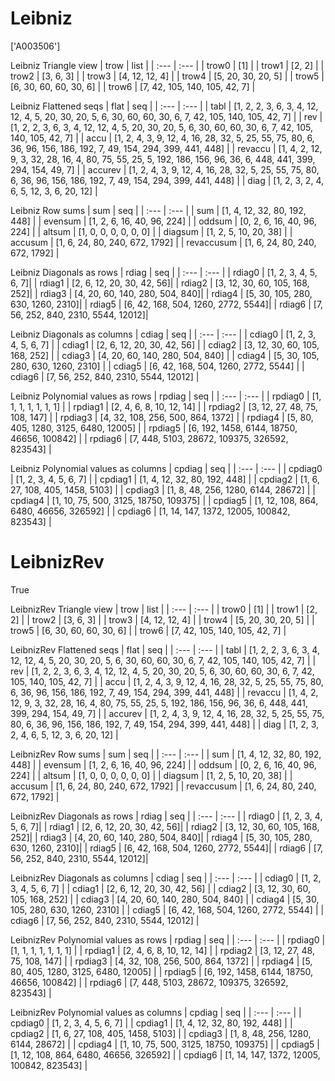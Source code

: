# Leibniz
['A003506']

Leibniz Triangle view
| trow  |  list  |
| :---  |  :---  |
| trow0 | [1] |
| trow1 | [2, 2] |
| trow2 | [3, 6, 3] |
| trow3 | [4, 12, 12, 4] |
| trow4 | [5, 20, 30, 20, 5] |
| trow5 | [6, 30, 60, 60, 30, 6] |
| trow6 | [7, 42, 105, 140, 105, 42, 7] |

Leibniz Flattened seqs
| flat      |   seq  |
| :---      |  :---  |
| tabl     | [1, 2, 2, 3, 6, 3, 4, 12, 12, 4, 5, 20, 30, 20, 5, 6, 30, 60, 60, 30, 6, 7, 42, 105, 140, 105, 42, 7] |
| rev      | [1, 2, 2, 3, 6, 3, 4, 12, 12, 4, 5, 20, 30, 20, 5, 6, 30, 60, 60, 30, 6, 7, 42, 105, 140, 105, 42, 7] |
| accu     | [1, 2, 4, 3, 9, 12, 4, 16, 28, 32, 5, 25, 55, 75, 80, 6, 36, 96, 156, 186, 192, 7, 49, 154, 294, 399, 441, 448] |
| revaccu  | [1, 4, 2, 12, 9, 3, 32, 28, 16, 4, 80, 75, 55, 25, 5, 192, 186, 156, 96, 36, 6, 448, 441, 399, 294, 154, 49, 7] |
| accurev  | [1, 2, 4, 3, 9, 12, 4, 16, 28, 32, 5, 25, 55, 75, 80, 6, 36, 96, 156, 186, 192, 7, 49, 154, 294, 399, 441, 448] |
| diag     | [1, 2, 3, 2, 4, 6, 5, 12, 3, 6, 20, 12] |

Leibniz Row sums
| sum        |   seq  |
| :---       |  :---  |
| sum       | [1, 4, 12, 32, 80, 192, 448] |
| evensum   | [1, 2, 6, 16, 40, 96, 224] |
| oddsum    | [0, 2, 6, 16, 40, 96, 224] |
| altsum    | [1, 0, 0, 0, 0, 0, 0] |
| diagsum   | [1, 2, 5, 10, 20, 38] |
| accusum   | [1, 6, 24, 80, 240, 672, 1792] |
| revaccusum | [1, 6, 24, 80, 240, 672, 1792] |

Leibniz Diagonals as rows
| rdiag  |   seq  |
| :---   |  :---  |
| rdiag0 | [1, 2, 3, 4, 5, 6, 7]|
| rdiag1 | [2, 6, 12, 20, 30, 42, 56]|
| rdiag2 | [3, 12, 30, 60, 105, 168, 252]|
| rdiag3 | [4, 20, 60, 140, 280, 504, 840]|
| rdiag4 | [5, 30, 105, 280, 630, 1260, 2310]|
| rdiag5 | [6, 42, 168, 504, 1260, 2772, 5544]|
| rdiag6 | [7, 56, 252, 840, 2310, 5544, 12012]|

Leibniz Diagonals as columns
| cdiag  |   seq  |
| :---   |  :---  |
| cdiag0 | [1, 2, 3, 4, 5, 6, 7] |
| cdiag1 | [2, 6, 12, 20, 30, 42, 56] |
| cdiag2 | [3, 12, 30, 60, 105, 168, 252] |
| cdiag3 | [4, 20, 60, 140, 280, 504, 840] |
| cdiag4 | [5, 30, 105, 280, 630, 1260, 2310] |
| cdiag5 | [6, 42, 168, 504, 1260, 2772, 5544] |
| cdiag6 | [7, 56, 252, 840, 2310, 5544, 12012] |

Leibniz Polynomial values as rows
| rpdiag  |   seq  |
| :---    |  :---  |
| rpdiag0 | [1, 1, 1, 1, 1, 1, 1] |
| rpdiag1 | [2, 4, 6, 8, 10, 12, 14] |
| rpdiag2 | [3, 12, 27, 48, 75, 108, 147] |
| rpdiag3 | [4, 32, 108, 256, 500, 864, 1372] |
| rpdiag4 | [5, 80, 405, 1280, 3125, 6480, 12005] |
| rpdiag5 | [6, 192, 1458, 6144, 18750, 46656, 100842] |
| rpdiag6 | [7, 448, 5103, 28672, 109375, 326592, 823543] |

Leibniz Polynomial values as columns
| cpdiag  |   seq  |
| :---    |  :---  |
| cpdiag0 | [1, 2, 3, 4, 5, 6, 7] |
| cpdiag1 | [1, 4, 12, 32, 80, 192, 448] |
| cpdiag2 | [1, 6, 27, 108, 405, 1458, 5103] |
| cpdiag3 | [1, 8, 48, 256, 1280, 6144, 28672] |
| cpdiag4 | [1, 10, 75, 500, 3125, 18750, 109375] |
| cpdiag5 | [1, 12, 108, 864, 6480, 46656, 326592] |
| cpdiag6 | [1, 14, 147, 1372, 12005, 100842, 823543] |

# LeibnizRev
True

LeibnizRev Triangle view
| trow  |  list  |
| :---  |  :---  |
| trow0 | [1] |
| trow1 | [2, 2] |
| trow2 | [3, 6, 3] |
| trow3 | [4, 12, 12, 4] |
| trow4 | [5, 20, 30, 20, 5] |
| trow5 | [6, 30, 60, 60, 30, 6] |
| trow6 | [7, 42, 105, 140, 105, 42, 7] |

LeibnizRev Flattened seqs
| flat      |   seq  |
| :---      |  :---  |
| tabl     | [1, 2, 2, 3, 6, 3, 4, 12, 12, 4, 5, 20, 30, 20, 5, 6, 30, 60, 60, 30, 6, 7, 42, 105, 140, 105, 42, 7] |
| rev      | [1, 2, 2, 3, 6, 3, 4, 12, 12, 4, 5, 20, 30, 20, 5, 6, 30, 60, 60, 30, 6, 7, 42, 105, 140, 105, 42, 7] |
| accu     | [1, 2, 4, 3, 9, 12, 4, 16, 28, 32, 5, 25, 55, 75, 80, 6, 36, 96, 156, 186, 192, 7, 49, 154, 294, 399, 441, 448] |
| revaccu  | [1, 4, 2, 12, 9, 3, 32, 28, 16, 4, 80, 75, 55, 25, 5, 192, 186, 156, 96, 36, 6, 448, 441, 399, 294, 154, 49, 7] |
| accurev  | [1, 2, 4, 3, 9, 12, 4, 16, 28, 32, 5, 25, 55, 75, 80, 6, 36, 96, 156, 186, 192, 7, 49, 154, 294, 399, 441, 448] |
| diag     | [1, 2, 3, 2, 4, 6, 5, 12, 3, 6, 20, 12] |

LeibnizRev Row sums
| sum        |   seq  |
| :---       |  :---  |
| sum       | [1, 4, 12, 32, 80, 192, 448] |
| evensum   | [1, 2, 6, 16, 40, 96, 224] |
| oddsum    | [0, 2, 6, 16, 40, 96, 224] |
| altsum    | [1, 0, 0, 0, 0, 0, 0] |
| diagsum   | [1, 2, 5, 10, 20, 38] |
| accusum   | [1, 6, 24, 80, 240, 672, 1792] |
| revaccusum | [1, 6, 24, 80, 240, 672, 1792] |

LeibnizRev Diagonals as rows
| rdiag  |   seq  |
| :---   |  :---  |
| rdiag0 | [1, 2, 3, 4, 5, 6, 7]|
| rdiag1 | [2, 6, 12, 20, 30, 42, 56]|
| rdiag2 | [3, 12, 30, 60, 105, 168, 252]|
| rdiag3 | [4, 20, 60, 140, 280, 504, 840]|
| rdiag4 | [5, 30, 105, 280, 630, 1260, 2310]|
| rdiag5 | [6, 42, 168, 504, 1260, 2772, 5544]|
| rdiag6 | [7, 56, 252, 840, 2310, 5544, 12012]|

LeibnizRev Diagonals as columns
| cdiag  |   seq  |
| :---   |  :---  |
| cdiag0 | [1, 2, 3, 4, 5, 6, 7] |
| cdiag1 | [2, 6, 12, 20, 30, 42, 56] |
| cdiag2 | [3, 12, 30, 60, 105, 168, 252] |
| cdiag3 | [4, 20, 60, 140, 280, 504, 840] |
| cdiag4 | [5, 30, 105, 280, 630, 1260, 2310] |
| cdiag5 | [6, 42, 168, 504, 1260, 2772, 5544] |
| cdiag6 | [7, 56, 252, 840, 2310, 5544, 12012] |

LeibnizRev Polynomial values as rows
| rpdiag  |   seq  |
| :---    |  :---  |
| rpdiag0 | [1, 1, 1, 1, 1, 1, 1] |
| rpdiag1 | [2, 4, 6, 8, 10, 12, 14] |
| rpdiag2 | [3, 12, 27, 48, 75, 108, 147] |
| rpdiag3 | [4, 32, 108, 256, 500, 864, 1372] |
| rpdiag4 | [5, 80, 405, 1280, 3125, 6480, 12005] |
| rpdiag5 | [6, 192, 1458, 6144, 18750, 46656, 100842] |
| rpdiag6 | [7, 448, 5103, 28672, 109375, 326592, 823543] |

LeibnizRev Polynomial values as columns
| cpdiag  |   seq  |
| :---    |  :---  |
| cpdiag0 | [1, 2, 3, 4, 5, 6, 7] |
| cpdiag1 | [1, 4, 12, 32, 80, 192, 448] |
| cpdiag2 | [1, 6, 27, 108, 405, 1458, 5103] |
| cpdiag3 | [1, 8, 48, 256, 1280, 6144, 28672] |
| cpdiag4 | [1, 10, 75, 500, 3125, 18750, 109375] |
| cpdiag5 | [1, 12, 108, 864, 6480, 46656, 326592] |
| cpdiag6 | [1, 14, 147, 1372, 12005, 100842, 823543] |

